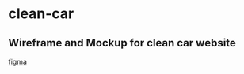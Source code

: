 # clean-car
## Wireframe and Mockup for clean car website
[figma](https://www.figma.com/file/rqq1jqioy4KNy1nS0e4ytW/Untitled?type=design&node-id=0-1&mode=design&t=0FFGjO5UgCAXYqk5-0)